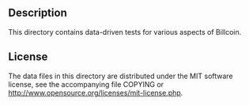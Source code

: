 Description
------------

This directory contains data-driven tests for various aspects of Billcoin.

License
--------

The data files in this directory are distributed under the MIT software
license, see the accompanying file COPYING or
http://www.opensource.org/licenses/mit-license.php.

